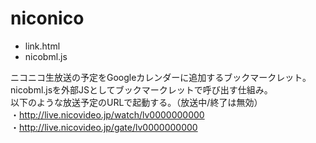 niconico
========

* link.html
* nicobml.js

ニコニコ生放送の予定をGoogleカレンダーに追加するブックマークレット。  
nicobml.jsを外部JSとしてブックマークレットで呼び出す仕組み。  
以下のような放送予定のURLで起動する。（放送中/終了は無効）  
	・http://live.nicovideo.jp/watch/lv0000000000  
	・http://live.nicovideo.jp/gate/lv0000000000  
